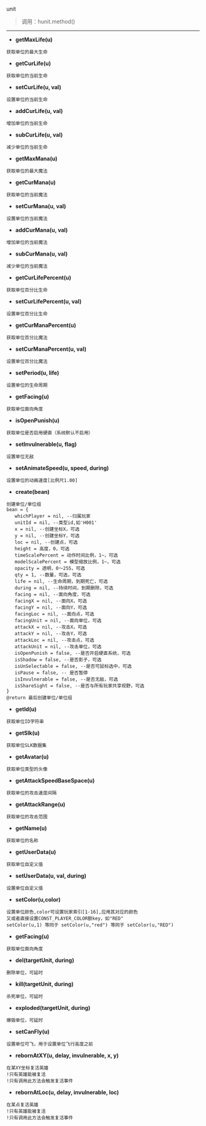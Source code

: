 unit
> 调用：hunit.method()

---

* **getMaxLife(u)**
```
获取单位的最大生命
```

* **getCurLife(u)**
```
获取单位的当前生命
```

* **setCurLife(u, val)**
```
设置单位的当前生命
```

* **addCurLife(u, val)**
```
增加单位的当前生命
```

* **subCurLife(u, val)**
```
减少单位的当前生命
```

* **getMaxMana(u)**
```
获取单位的最大魔法
```

* **getCurMana(u)**
```
获取单位的当前魔法
```

* **setCurMana(u, val)**
```
设置单位的当前魔法
```

* **addCurMana(u, val)**
```
增加单位的当前魔法
```

* **subCurMana(u, val)**
```
减少单位的当前魔法
```

* **getCurLifePercent(u)**
```
获取单位百分比生命
```

* **setCurLifePercent(u, val)**
```
设置单位百分比生命
```

* **getCurManaPercent(u)**
```
获取单位百分比魔法
```

* **setCurManaPercent(u, val)**
```
设置单位百分比魔法
```

* **setPeriod(u, life)**
```
设置单位的生命周期
```

* **getFacing(u)**
```
获取单位面向角度
```

* **isOpenPunish(u)**
```
获取单位是否启用硬直（系统默认不启用）
```

* **setInvulnerable(u, flag)**
```
设置单位无敌
```

* **setAnimateSpeed(u, speed, during)**
```
设置单位的动画速度[比例尺1.00]
```


* **create(bean)**
```
创建单位/单位组
bean = {
   whichPlayer = nil, --归属玩家
   unitId = nil, --类型id,如'H001'
   x = nil, --创建坐标X，可选
   y = nil, --创建坐标Y，可选
   loc = nil, --创建点，可选
   height = 高度，0，可选
   timeScalePercent = 动作时间比例，1~，可选
   modelScalePercent = 模型缩放比例，1~，可选
   opacity = 透明，0～255，可选
   qty = 1, --数量，可选，可选
   life = nil, --生命周期，到期死亡，可选
   during = nil, --持续时间，到期删除，可选
   facing = nil, --面向角度，可选
   facingX = nil, --面向X，可选
   facingY = nil, --面向Y，可选
   facingLoc = nil, --面向点，可选
   facingUnit = nil, --面向单位，可选
   attackX = nil, --攻击X，可选
   attackY = nil, --攻击Y，可选
   attackLoc = nil, --攻击点，可选
   attackUnit = nil, --攻击单位，可选
   isOpenPunish = false, --是否开启硬直系统，可选
   isShadow = false, --是否影子，可选
   isUnSelectable = false, --是否可鼠标选中，可选
   isPause = false, -- 是否暂停
   isInvulnerable = false, --是否无敌，可选
   isShareSight = false, --是否与所有玩家共享视野，可选
}
@return 最后创建单位/单位组
```

* **getId(u)**
```
获取单位ID字符串
```

* **getSlk(u)**
```
获取单位SLK数据集
```

* **getAvatar(u)**
```
获取单位类型的头像
```

* **getAttackSpeedBaseSpace(u)**
```
获取单位的攻击速度间隔
```

* **getAttackRange(u)**
```
获取单位的攻击范围
```

* **getName(u)**
```
获取单位的名称
```

* **getUserData(u)**
```
获取单位自定义值
```

* **setUserData(u, val, during)**
```
设置单位自定义值
```

* **setColor(u,color)**
```
设置单位颜色,color可设置玩家索引[1-16],应用其对应的颜色
又或者直接设置CONST_PLAYER_COLOR额key，如"RED"
setColor(u,1) 等同于 setColor(u,"red") 等同于 setColor(u,"RED")
```

* **getFacing(u)**
```
获取单位面向角度
```

* **del(targetUnit, during)**
```
删除单位，可延时
```

* **kill(targetUnit, during)**
```
杀死单位，可延时
```

* **exploded(targetUnit, during)**
```
爆毁单位，可延时
```

* **setCanFly(u)**
```
设置单位可飞，用于设置单位飞行高度之前
```

* **rebornAtXY(u, delay, invulnerable, x, y)**
```
在某XY坐标复活英雄
!只有英雄能被复活
!只有调用此方法会触发复活事件
```

* **rebornAtLoc(u, delay, invulnerable, loc)**
```
在某点复活英雄
!只有英雄能被复活
!只有调用此方法会触发复活事件
```
